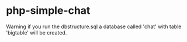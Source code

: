 # php-simple-chat
Warning if you run the dbstructure.sql a database called 'chat' with table 'bigtable' will be created.
